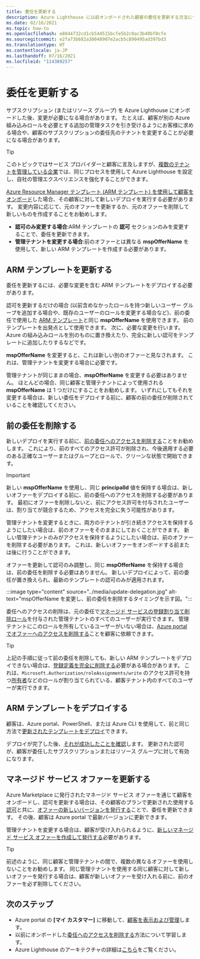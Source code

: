 ```yaml
---
title: 委任を更新する
description: Azure Lighthouse に以前オンボードされた顧客の委任を更新する方法について説明します。
ms.date: 02/16/2021
ms.topic: how-to
ms.openlocfilehash: e8044732cd1cb544515bcfe5b2c0ac3b40bf0cfe
ms.sourcegitcommit: e2fa73b682a30048907e2acb5c890495ad397bd3
ms.translationtype: HT
ms.contentlocale: ja-JP
ms.lasthandoff: 07/16/2021
ms.locfileid: "114389257"
---
```

# <a name="update-a-delegation"></a>委任を更新する

サブスクリプション (またはリソース グループ) を Azure Lighthouse にオンボードした後、変更が必要になる場合があります。 たとえば、顧客が別の Azure 組み込みロールを必要とする追加の管理タスクを引き受けるようにお客様に求める場合や、顧客のサブスクリプションの委任先のテナントを変更することが必要になる場合があります。

> [!TIP]
> このトピックではサービス プロバイダーと顧客に言及しますが、[複数のテナントを管理している企業](../concepts/enterprise.md)では、同じプロセスを使用して Azure Lighthouse を設定し、自社の管理エクスペリエンスを強化することができます。

[Azure Resource Manager テンプレート (ARM テンプレート) を使用して顧客をオンボード](onboard-customer.md)した場合、その顧客に対して新しいデプロイを実行する必要があります。 変更内容に応じて、元のオファーを更新するか、元のオファーを削除して新しいものを作成することをお勧めします。

- **認可のみ変更する場合**:ARM テンプレートの **認可** セクションのみを変更することで、委任を更新できます。
- **管理テナントを変更する場合**:前のオファーとは異なる **mspOfferName** を使用して、新しい ARM テンプレートを作成する必要があります。

## <a name="update-your-arm-template"></a>ARM テンプレートを更新する

委任を更新するには、必要な変更を含む ARM テンプレートをデプロイする必要があります。

認可を更新するだけの場合 (以前含めなかったロールを持つ新しいユーザー グループを追加する場合や、既存のユーザーのロールを変更する場合など)、前の委任で使用した [ARM テンプレート](onboard-customer.md#create-an-azure-resource-manager-template)と同じ **mspOfferName** を使用できます。 前のテンプレートを出発点として使用できます。 次に、必要な変更を行います。Azure の組み込みロールを別のものに置き換えたり、完全に新しい認可をテンプレートに追加したりするなどです。

**mspOfferName** を変更すると、これは新しい別のオファーと見なされます。 これは、管理テナントを変更する場合に必要です。

管理テナントが同じままの場合、**mspOfferName** を変更する必要はありません。 ほとんどの場合、同じ顧客と管理テナントによって使用される **mspOfferName** は 1 つだけにすることをお勧めします。 いずれにしてもそれを変更する場合は、新しい委任をデプロイする前に、顧客の前の委任が削除されていることを確認してください。

## <a name="remove-the-previous-delegation"></a>前の委任を削除する

新しいデプロイを実行する前に、[前の委任へのアクセスを削除する](remove-delegation.md)ことをお勧めします。 これにより、前のすべてのアクセス許可が削除され、今後適用する必要のある正確なユーザーまたはグループとロールで、クリーンな状態で開始できます。

> [!IMPORTANT]
> 新しい **mspOfferName** を使用し、同じ **principalId** 値を保持する場合は、新しいオファーをデプロイする前に、前の委任へのアクセスを削除する必要があります。 最初にオファーを削除しないと、前にアクセス許可を付与されたユーザーは、割り当てが競合するため、アクセスを完全に失う可能性があります。

管理テナントを変更するときに、両方のテナントが引き続きアクセスを保持するようにしたい場合は、前のオファーをそのままにしておくことができます。 新しい管理テナントのみがアクセスを保持するようにしたい場合は、前のオファーを削除する必要があります。 これは、新しいオファーをオンボードする前または後に行うことができます。

オファーを更新して認可のみ調整し、同じ **mspOfferName** を保持する場合は、前の委任を削除する必要はありません。 新しいデプロイによって、前の委任が置き換えられ、最新のテンプレートの認可のみが適用されます。

:::image type="content" source="../media/update-delegation.jpg" alt-text="mspOfferName を変更し、前の委任を削除するタイミングを示す図。":::

委任へのアクセスの削除は、元の委任で[マネージド サービスの登録割り当て削除ロール](../../role-based-access-control/built-in-roles.md#managed-services-registration-assignment-delete-role)を付与された管理テナントのすべてのユーザーが実行できます。 管理テナントにこのロールを所有しているユーザーがいない場合は、[Azure portal でオファーへのアクセスを削除する](view-manage-service-providers.md#remove-service-provider-offers)ことを顧客に依頼できます。

> [!TIP]
> 上記の手順に従って前の委任を削除しても、新しい ARM テンプレートをデプロイできない場合は、[登録定義を完全に削除する](/powershell/module/az.managedservices/remove-azmanagedservicesdefinition)必要がある場合があります。 これは、`Microsoft.Authorization/roleAssignments/write` のアクセス許可を持つ[所有者](../../role-based-access-control/built-in-roles.md#owner)などのロールが割り当てられている、顧客テナント内のすべてのユーザーが実行できます。  

## <a name="deploy-the-arm-template"></a>ARM テンプレートをデプロイする

顧客は、Azure portal、PowerShell、または Azure CLI を使用して、前と同じ方法で[更新されたテンプレートをデプロイ](onboard-customer.md#deploy-the-azure-resource-manager-template)できます。

デプロイが完了した後、[それが成功したことを確認](onboard-customer.md#confirm-successful-onboarding)します。 更新された認可が、顧客が委任したサブスクリプションまたはリソース グループに対して有効になります。

## <a name="updating-managed-service-offers"></a>マネージド サービス オファーを更新する

Azure Marketplace に発行されたマネージド サービス オファーを通じて顧客をオンボードし、認可を更新する場合は、その顧客のプランで更新された使用する[認可](../../marketplace/plan-managed-service-offer.md)と共に、[オファーの新しいバージョンを発行する](../../marketplace/update-existing-offer.md)ことで、委任を更新できます。 その後、顧客は Azure portal で最新バージョンに更新できます。

管理テナントを変更する場合は、顧客が受け入れられるように、[新しいマネージド サービス オファーを作成して発行する](../../marketplace/plan-managed-service-offer.md)必要があります。

> [!TIP]
> 前述のように、同じ顧客と管理テナントの間で、複数の異なるオファーを使用しないことをお勧めします。 同じ管理テナントを使用する同じ顧客に対して新しいオファーを発行する場合は、顧客が新しいオファーを受け入れる前に、前のオファーを必ず削除してください。

## <a name="next-steps"></a>次のステップ

- Azure portal の **[マイ カスタマー]** に移動して、[顧客を表示および管理](view-manage-customers.md)します。
- 以前にオンボードした[委任へのアクセスを削除する](remove-delegation.md)方法について学習します。
- Azure Lighthouse のアーキテクチャの詳細は[こちら](../concepts/architecture.md)をご覧ください。